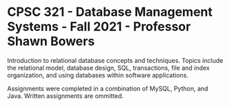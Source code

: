 # CPSC 321 - Database Management Systems - Fall 2021 - Professor Shawn Bowers

Introduction to relational database concepts and techniques. Topics include the relational model, 
database design, SQL, transactions, file and index organization, and using databases within software 
applications.

Assignments were completed in a combination of MySQL, Python, and Java. Written assignments are ommitted.